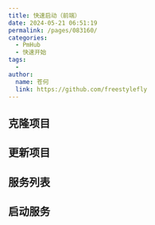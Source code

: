 ```yaml
---
title: 快速启动（前端）
date: 2024-05-21 06:51:19
permalink: /pages/083160/
categories:
  - PmHub
  - 快速开始
tags:
  - 
author: 
  name: 苍何
  link: https://github.com/freestylefly
---
```

## 克隆项目

## 更新项目

## 服务列表

## 启动服务
